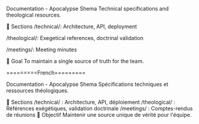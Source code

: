 Documentation - Apocalypse Shema
Technical specifications and theological resources.

📖 Sections
/technical/: Architecture, API, deployment

/theological/: Exegetical references, doctrinal validation

/meetings/: Meeting minutes

🎯 Goal
To maintain a single source of truth for the team.


=========French=========<br />

Documentation - Apocalypse Shema
Spécifications techniques et ressources théologiques.

📖 Sections
/technical/ : Architecture, API, déploiement
/theological/ : Références exégétiques, validation doctrinale
/meetings/ : Comptes-rendus de réunions
🎯 Objectif
Maintenir une source unique de vérité pour l'équipe.

